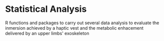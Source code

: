 # Statistical Analysis


R functions and packages to carry out several data analysis to evaluate the inmersion achieved by a haptic vest and the metabolic enhacement delivered by an upper limbs' exoskeleton
